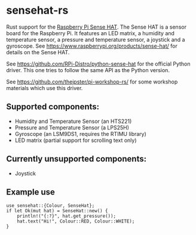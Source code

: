 # sensehat-rs

Rust support for the [Raspberry Pi Sense
HAT](https://www.raspberrypi.org/products/sense-hat/). The Sense HAT is a
sensor board for the Raspberry Pi. It features an LED matrix, a humidity and
temperature sensor, a pressure and temperature sensor, a joystick and a
gyroscope. See <https://www.raspberrypi.org/products/sense-hat/> for details
on the Sense HAT.

See <https://github.com/RPi-Distro/python-sense-hat> for the official Python driver. This one tries to follow the same API as the Python version.

See <https://github.com/thejpster/pi-workshop-rs/> for some workshop materials which use this driver.

## Supported components:

* Humidity and Temperature Sensor (an HTS221)
* Pressure and Temperature Sensor (a LPS25H)
* Gyroscope (an LSM9DS1, requires the RTIMU library)
* LED matrix (partial support for scrolling text only)

## Currently unsupported components:

* Joystick

## Example use

```
use sensehat::{Colour, SenseHat};
if let Ok(mut hat) = SenseHat::new() {
    println!("{:?}", hat.get_pressure());
    hat.text("Hi!", Colour::RED, Colour::WHITE);
}
```
